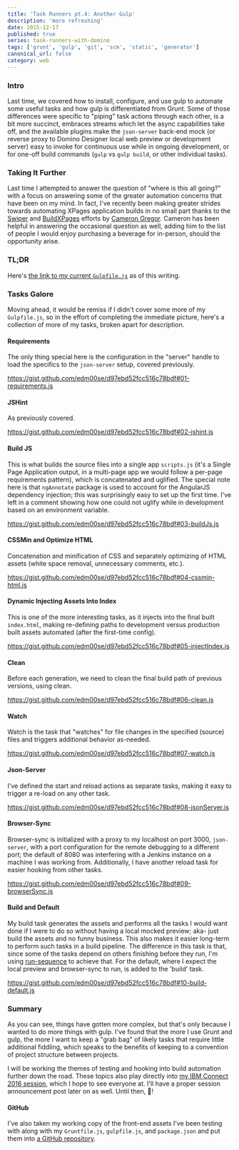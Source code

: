 ```yaml
---
title: 'Task Runners pt.4: Another Gulp'
description: 'more refreshing'
date: 2015-12-17
published: true
series: task-runners-with-domino
tags: ['grunt', 'gulp', 'git', 'scm', 'static', 'generator']
canonical_url: false
category: web
---
```


<!-- {% include series.html %} -->
<!-- {% include toc.html %} -->

### Intro

Last time, we covered how to install, configure, and use gulp to automate some useful tasks and how gulp is differentiated from Grunt. Some of those differences were specific to "piping" task actions through each other, is a bit more succinct, embraces streams which let the async capabilities take off, and the available plugins make the `json-server` back-end mock (or reverse proxy to Domino Designer local web preview or development server) easy to invoke for continuous use while in ongoing development, or for one-off build commands (`gulp` vs `gulp build`, or other individual tasks).

### Taking It Further

Last time I attempted to answer the question of "where is this all going?" with a focus on answering some of the greater automation concerns that have been on my mind. In fact, I've recently been making greater strides towards automating XPages application builds in no small part thanks to the [Swiper](https://github.com/camac/Swiper) and [BuildXPages](https://github.com/camac/BuildXPages) efforts by [Cameron Gregor](https://www.gregorbyte.com/). Cameron has been helpful in answering the occasional question as well, adding him to the list of people I would enjoy purchasing a beverage for in-person, should the opportunity arise.

### TL;DR

Here's [the link to my current `Gulpfile.js`](https://gist.github.com/edm00se/d97ebd52fcc516c78bdf#file-gulpfile-js) as of this writing.

### Tasks Galore

Moving ahead, it would be remiss if I didn't cover some more of my `Gulpfile.js`, so in the effort of completing the immediate picture, here's a collection of more of my tasks, broken apart for description.

#### Requirements

The only thing special here is the configuration in the "server" handle to load the specifics to the `json-server` setup, covered previously.

https://gist.github.com/edm00se/d97ebd52fcc516c78bdf#01-requirements.js

#### JSHint

As previously covered.

https://gist.github.com/edm00se/d97ebd52fcc516c78bdf#02-jshint.js

#### Build JS

This is what builds the source files into a single app `scripts.js` (it's a Single Page Application output, in a multi-page app we would follow a per-page requirements pattern), which is concatenated and uglified. The special note here is that `ngAnnotate` package is used to account for the AngularJS dependency injection; this was surprisingly easy to set up the first time. I've left in a comment showing how one could not uglify while in development based on an environment variable.

https://gist.github.com/edm00se/d97ebd52fcc516c78bdf#03-buildJs.js

#### CSSMin and Optimize HTML

Concatenation and minification of CSS and separately optimizing of HTML assets (white space removal, unnecessary comments, etc.).

https://gist.github.com/edm00se/d97ebd52fcc516c78bdf#04-cssmin-html.js

#### Dynamic Injecting Assets Into Index

This is one of the more interesting tasks, as it injects into the final built `index.html`, making re-defining paths to development versus production built assets automated (after the first-time config).

https://gist.github.com/edm00se/d97ebd52fcc516c78bdf#05-injectIndex.js

#### Clean

Before each generation, we need to clean the final build path of previous versions, using clean.

https://gist.github.com/edm00se/d97ebd52fcc516c78bdf#06-clean.js

#### Watch

Watch is the task that "watches" for file changes in the specified (source) files and triggers additional behavior as-needed.

https://gist.github.com/edm00se/d97ebd52fcc516c78bdf#07-watch.js

#### Json-Server

I've defined the start and reload actions as separate tasks, making it easy to trigger a re-load on any other task.

https://gist.github.com/edm00se/d97ebd52fcc516c78bdf#08-jsonServer.js

#### Browser-Sync

Browser-sync is initialized with a proxy to my localhost on port 3000, `json-server`, with a port configuration for the remote debugging to a different port; the default of 8080 was interfering with a Jenkins instance on a machine I was working from. Additionally, I have another reload task for easier hooking from other tasks.

https://gist.github.com/edm00se/d97ebd52fcc516c78bdf#09-browserSync.js

#### Build and Default

My build task generates the assets and performs all the tasks I would want done if I were to do so without having a local mocked preview; aka- just build the assets and no funny business. This also makes it easier long-term to perform such tasks in a build pipeline. The difference in this task is that, since some of the tasks depend on others finishing before they run, I'm using [run-sequence](https://github.com/OverZealous/run-sequence) to achieve that. For the default, where I expect the local preview and browser-sync to run, is added to the 'build' task.

https://gist.github.com/edm00se/d97ebd52fcc516c78bdf#10-build-default.js

### Summary

As you can see, things have gotten more complex, but that's only because I wanted to do more things with gulp. I've found that the more I use Grunt and gulp, the more I want to keep a "grab bag" of likely tasks that require little additional fiddling, which speaks to the benefits of keeping to a convention of project structure between projects.

I will be working the themes of testing and hooking into build automation further down the road. These topics also play directly into [my IBM Connect 2016 session](https://www-950.ibm.com/events/global/connect/sessions/preview.html?sessionid=AD-1380), which I hope to see everyone at. I'll have a proper session announcement post later on as well. Until then, 🍻!

#### GitHub

I've also taken my working copy of the front-end assets I've been testing with along with my `Gruntfile.js`, `gulpfile.js`, and `package.json` and put them into [a GitHub repository](https://github.com/edm00se/Task-Runners-With-Domino).
